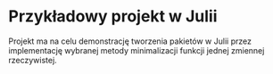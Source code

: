 # Przykładowy projekt w Julii

Projekt ma na celu demonstrację tworzenia pakietów w Julii przez implementację wybranej metody minimalizacji funkcji jednej zmiennej rzeczywistej.
